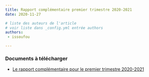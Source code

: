 ```yaml
---
title: Rapport complémentaire premier trimestre 2020-2021
date: 2020-11-27

# liste des auteurs de l'article
# voir liste dans _config.yml entrée authors
authors:
 - issoufou

---
```


### Documents à télécharger

 - [Le rapport complémentaire pour le premier trimestre 2020-2021](/documents/rapports-2020-2021/rapport-complementaire-rentree-2020-2021.pdf)
